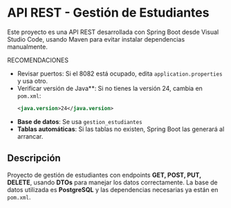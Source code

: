 # API REST - Gestión de Estudiantes

Este proyecto es una API REST desarrollada con Spring Boot desde Visual Studio Code, usando Maven para evitar instalar dependencias manualmente.

RECOMENDACIONES
- Revisar puertos: Si el 8082 está ocupado, edita `application.properties` y usa otro.
- Verificar versión de Java**: Si no tienes la versión 24, cambia en `pom.xml`:
  ```xml
  <java.version>24</java.version>
  ```
- **Base de datos**: Se usa `gestion_estudiantes`
- **Tablas automáticas**: Si las tablas no existen, Spring Boot las generará al arrancar.

## Descripción
Proyecto de gestión de estudiantes con endpoints **GET, POST, PUT, DELETE**, usando **DTOs** para manejar los datos correctamente.
La base de datos utilizada es **PostgreSQL** y las dependencias necesarias ya están en `pom.xml`.
